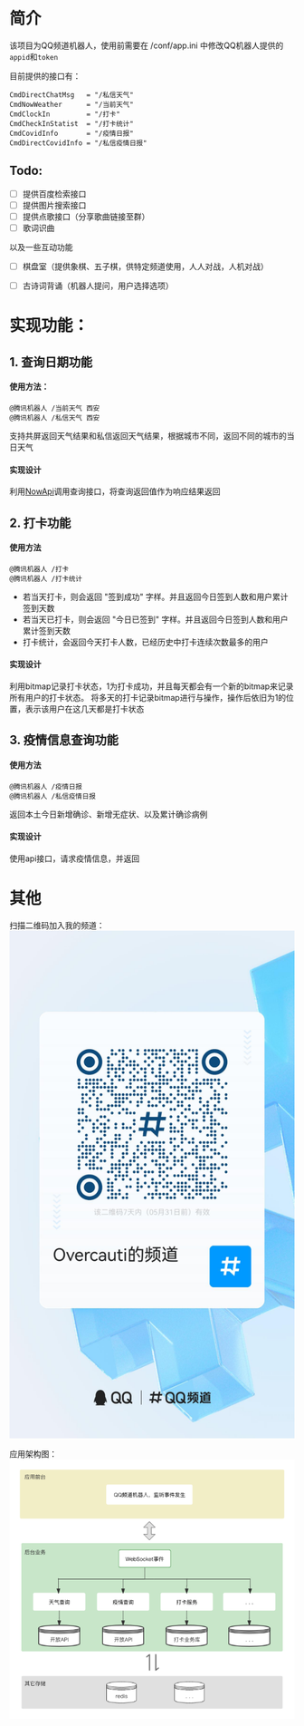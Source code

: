 
# 简介
该项目为QQ频道机器人，使用前需要在 /conf/app.ini 中修改QQ机器人提供的`appid`和`token`

目前提供的接口有：
```
CmdDirectChatMsg   = "/私信天气"
CmdNowWeather      = "/当前天气"
CmdClockIn         = "/打卡"
CmdCheckInStatist  = "/打卡统计"
CmdCovidInfo       = "/疫情日报"
CmdDirectCovidInfo = "/私信疫情日报"
```

## Todo:
- [ ] 提供百度检索接口
- [ ] 提供图片搜索接口
- [ ] 提供点歌接口（分享歌曲链接至群）
- [ ] 歌词识曲

以及一些互动功能
- [ ] 棋盘室（提供象棋、五子棋，供特定频道使用，人人对战，人机对战）
- [ ] 古诗词背诵（机器人提问，用户选择选项）


# 实现功能：

## 1. 查询日期功能
#### 使用方法：
```
@腾讯机器人 /当前天气 西安
@腾讯机器人 /私信天气 西安
```
支持共屏返回天气结果和私信返回天气结果，根据城市不同，返回不同的城市的当日天气

#### 实现设计
利用[NowApi](https://www.nowapi.com/api)调用查询接口，将查询返回值作为响应结果返回

## 2. 打卡功能
#### 使用方法
```
@腾讯机器人 /打卡
@腾讯机器人 /打卡统计
```
- 若当天打卡，则会返回 "签到成功" 字样。并且返回今日签到人数和用户累计签到天数
- 若当天已打卡，则会返回 "今日已签到" 字样。并且返回今日签到人数和用户累计签到天数
- 打卡统计，会返回今天打卡人数，已经历史中打卡连续次数最多的用户
#### 实现设计
利用bitmap记录打卡状态，1为打卡成功，并且每天都会有一个新的bitmap来记录所有用户的打卡状态。
将多天的打卡记录bitmap进行与操作，操作后依旧为1的位置，表示该用户在这几天都是打卡状态

## 3. 疫情信息查询功能
#### 使用方法
```
@腾讯机器人 /疫情日报
@腾讯机器人 /私信疫情日报
```
返回本土今日新增确诊、新增无症状、以及累计确诊病例
#### 实现设计
使用api接口，请求疫情信息，并返回

# 其他
扫描二维码加入我的频道：
![img.png](img.jpg)

应用架构图：
![img_1.png](架构图1.png)